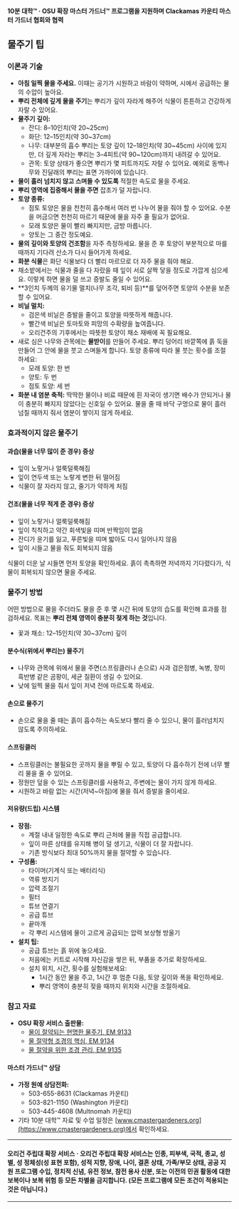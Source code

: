 #### 10분 대학™ · OSU 확장 마스터 가드너™ 프로그램을 지원하며 Clackamas 카운티 마스터 가드너 협회와 협력

## 물주기 팁

### 이론과 기술

- **아침 일찍 물을 주세요.** 이때는 공기가 시원하고 바람이 약하며, 시에서 공급하는 물의 수압이 높아요.
- **뿌리 전체에 깊게 물을 주기**는 뿌리가 깊이 자라게 해주어 식물이 튼튼하고 건강하게 자랄 수 있어요.
- **물주기 깊이:**
  - 잔디: 8–10인치(약 20~25cm)
  - 화단: 12–15인치(약 30~37cm)
  - 나무: 대부분의 흡수 뿌리는 토양 깊이 12–18인치(약 30~45cm) 사이에 있지만, 더 깊게 자라는 뿌리는 3–4피트(약 90~120cm)까지 내려갈 수 있어요.
  - 관목: 토양 상태가 좋으면 뿌리가 몇 피트까지도 자랄 수 있어요. 예외로 동백나무와 진달래의 뿌리는 표면 가까이에 있습니다.
- **물이 흘러 넘치지 않고 스며들 수 있도록** 적절한 속도로 물을 주세요.
- **뿌리 영역에 집중해서 물을 주면** 잡초가 덜 자랍니다.
- **토양 종류:**
  - 점토 토양은 물을 천천히 흡수해서 여러 번 나누어 물을 줘야 할 수 있어요. 수분을 머금으면 천천히 마르기 때문에 물을 자주 줄 필요가 없어요.
  - 모래 토양은 물이 빨리 빠지지만, 금방 마릅니다.
  - 양토는 그 중간 정도예요.
- **물의 깊이와 토양의 건조함**을 자주 측정하세요. 물을 준 후 토양이 부분적으로 마를 때까지 기다려 산소가 다시 들어가게 하세요.
- **화분 식물**은 화단 식물보다 더 빨리 마르므로 더 자주 물을 줘야 해요.
- 채소밭에서는 식물과 줄을 다 자랐을 때 잎이 서로 살짝 닿을 정도로 가깝게 심으세요. 이렇게 하면 물을 덜 쓰고 증발도 줄일 수 있어요.
- **3인치 두께의 유기물 멀치(나무 조각, 퇴비 등)**를 덮어주면 토양의 수분을 보존할 수 있어요.
- **비닐 멀치:**
  - 검은색 비닐은 증발을 줄이고 토양을 따뜻하게 해줍니다.
  - 빨간색 비닐은 토마토와 피망의 수확량을 높여줍니다.
  - 오리건주의 기후에서는 따뜻한 토양이 채소 재배에 꼭 필요해요.
- 새로 심은 나무와 관목에는 **물받이**를 만들어 주세요. 뿌리 덩어리 바깥쪽에 흙 둑을 만들어 그 안에 물을 붓고 스며들게 합니다. 토양 종류에 따라 물 붓는 횟수를 조절하세요:
  - 모래 토양: 한 번
  - 양토: 두 번
  - 점토 토양: 세 번
- **화분 내 염분 축적:** 딱딱한 물이나 비료 때문에 흰 자국이 생기면 배수가 안되거나 물이 충분히 빠지지 않았다는 신호일 수 있어요. 물을 줄 때 바닥 구멍으로 물이 흘러넘칠 때까지 줘서 염분이 쌓이지 않게 하세요.

### 효과적이지 않은 물주기

#### 과습(물을 너무 많이 준 경우) 증상

- 잎이 노랗거나 얼룩덜룩해짐
- 잎이 연두색 또는 노랗게 변한 뒤 떨어짐
- 식물이 잘 자라지 않고, 줄기가 약하게 처짐

#### 건조(물을 너무 적게 준 경우) 증상

- 잎이 노랗거나 얼룩덜룩해짐
- 잎이 칙칙하고 약간 회색빛을 띠며 반짝임이 없음
- 잔디가 윤기를 잃고, 푸른빛을 띠며 밟아도 다시 일어나지 않음
- 잎이 시들고 물을 줘도 회복되지 않음

식물이 더운 날 시들면 먼저 토양을 확인하세요. 흙이 촉촉하면 저녁까지 기다렸다가, 식물이 회복되지 않으면 물을 주세요.

### 물주기 방법

어떤 방법으로 물을 주더라도 물을 준 후 몇 시간 뒤에 토양의 습도를 확인해 효과를 점검하세요. 목표는 **뿌리 전체 영역이 충분히 젖게 하는 것**입니다.

- 꽃과 채소: 12–15인치(약 30~37cm) 깊이

#### 분수식(위에서 뿌리는) 물주기

- 나무와 관목에 위에서 물을 주면(스프링클러나 손으로) 사과 검은점병, 녹병, 장미 흑반병 같은 곰팡이, 세균 질환이 생길 수 있어요.
- 낮에 일찍 물을 줘서 잎이 저녁 전에 마르도록 하세요.

#### 손으로 물주기

- 손으로 물을 줄 때는 흙이 흡수하는 속도보다 빨리 줄 수 있으니, 물이 흘러넘치지 않도록 주의하세요.

#### 스프링클러

- 스프링클러는 불필요한 곳까지 물을 뿌릴 수 있고, 토양이 다 흡수하기 전에 너무 빨리 물을 줄 수 있어요.
- 정원만 덮을 수 있는 스프링클러를 사용하고, 주변에는 물이 가지 않게 하세요.
- 시원하고 바람 없는 시간(저녁~아침)에 물을 줘서 증발을 줄이세요.

#### 저유량(드립) 시스템

- **장점:**
  - 계절 내내 일정한 속도로 뿌리 근처에 물을 직접 공급합니다.
  - 잎이 마른 상태를 유지해 병이 덜 생기고, 식물이 더 잘 자랍니다.
  - 기존 방식보다 최대 50%까지 물을 절약할 수 있습니다.
- **구성품:**
  - 타이머(기계식 또는 배터리식)
  - 역류 방지기
  - 압력 조절기
  - 필터
  - 튜브 연결기
  - 공급 튜브
  - 끝마개
  - 각 뿌리 시스템에 물이 고르게 공급되는 압력 보상형 방울기
- **설치 팁:**
  - 공급 튜브는 흙 위에 놓으세요.
  - 처음에는 키트로 시작해 자신감을 쌓은 뒤, 부품을 추가로 확장하세요.
  - 설치 위치, 시간, 횟수를 실험해보세요:
    - 1시간 동안 물을 주고, 1시간 후 멈춘 다음, 토양 깊이와 폭을 확인하세요.
    - 뿌리 영역이 충분히 젖을 때까지 위치와 시간을 조절하세요.

### 참고 자료

- **OSU 확장 서비스 출판물:**
  - [물이 절약되는 현명한 물주기, EM 9133](https://catalog.extension.oregonstate.edu/)
  - [물 절약형 조경의 핵심, EM 9134](https://catalog.extension.oregonstate.edu/)
  - [물 절약을 위한 조경 관리, EM 9135](https://catalog.extension.oregonstate.edu/)

#### 마스터 가드너™ 상담

- **가정 원예 상담전화:**
  - 503-655-8631 (Clackamas 카운티)
  - 503-821-1150 (Washington 카운티)
  - 503-445-4608 (Multnomah 카운티)
- 기타 10분 대학™ 자료 및 수업 일정은 [www.cmastergardeners.org](https://www.cmastergardeners.org)에서 확인하세요.

---

#### 오리건 주립대 확장 서비스 · 오리건 주립대 확장 서비스는 인종, 피부색, 국적, 종교, 성별, 성 정체성(성 표현 포함), 성적 지향, 장애, 나이, 결혼 상태, 가족/부모 상태, 공공 지원 프로그램 수입, 정치적 신념, 유전 정보, 참전 용사 신분, 또는 이전의 민권 활동에 대한 보복이나 보복 위험 등 모든 차별을 금지합니다. (모든 프로그램에 모든 조건이 적용되는 것은 아닙니다.)
---
